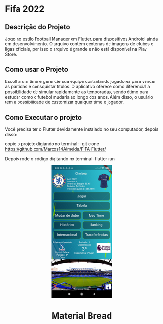 
# Fifa 2022

## Descrição do Projeto 
  Jogo no estilo Football Manager em Flutter, para dispositivos Android, ainda em desenvolvimento. O arquivo contém centenas de imagens de clubes e ligas oficiais, por isso o arquivo é grande e não está disponível na Play Store.
  
## Como usar o Projeto 
  Escolha um time e gerencie sua equipe contratando jogadores para vencer as partidas e consquistar títulos. O aplicativo oferece como diferencial a possibilidade de simular rapidamente as temporadas, sendo ótimo para estudar como o futebol mudaria ao longo dos anos. Além disso, o usuário tem a possibilidade de customizar qualquer time e jogador.
  
## Como Executar o projeto

Você precisa ter o Flutter devidamente instalado no seu computador, depois disso: 

copie o projeto digiando no terminal:
-git clone https://github.com/Marcos14Almeida/FIFA-Flutter/

Depois rode o código digitando no terminal
-flutter run

<p align="center">
  <img src="https://github.com/Marcos14Almeida/FIFA-Flutter/blob/master/screenshot.jpg" width="200" title="Screenshot">
  </a>
</p>

<h1 align="center">Material Bread</h1>
